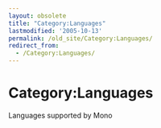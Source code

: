 ```yaml
---
layout: obsolete
title: "Category:Languages"
lastmodified: '2005-10-13'
permalink: /old_site/Category:Languages/
redirect_from:
  - /Category:Languages/
---
```


Category:Languages
==================

Languages supported by Mono

